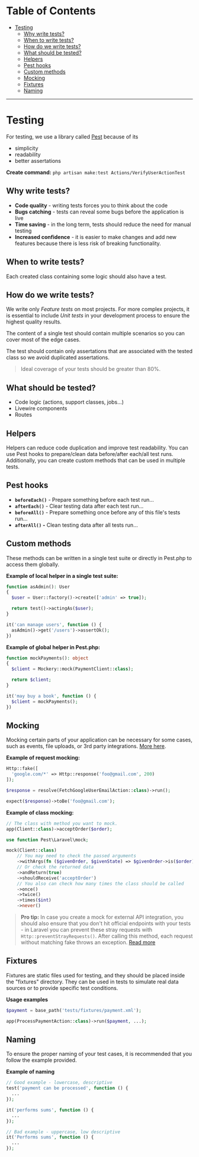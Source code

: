 # Table of Contents

- [Testing](#testing)
  - [Why write tests?](#why-write-tests)
  - [When to write tests?](#when-to-write-tests)
  - [How do we write tests?](#how-do-we-write-tests)
  - [What should be tested?](#what-should-be-tested)
  - [Helpers](#helpers)
  - [Pest hooks](#pest-hooks)
  - [Custom methods](#custom-methods)
  - [Mocking](#mocking)
  - [Fixtures](#fixtures)
  - [Naming](#naming)

---

# Testing

For testing, we use a library called [Pest](https://pestphp.com/) because of its

- simplicity
- readability
- better assertations

**Create command:** `php artisan make:test Actions/VerifyUserActionTest`

## Why write tests?

- **Code quality** - writing tests forces you to think about the code
- **Bugs catching** - tests can reveal some bugs before the application is live
- **Time saving** - in the long term, tests should reduce the need for manual testing
- **Increased confidence** - it is easier to make changes and add new features because there is less risk of breaking functionality.

## When to write tests?

Each created class containing some logic should also have a test.

## How do we write tests?

We write only _Feature tests_ on most projects. For more complex projects, it is essential to include _Unit tests_ in your development process to ensure the highest quality results.

The content of a single test should contain multiple scenarios so you can cover most of the edge cases.

The test should contain only assertations that are associated with the tested class so we avoid duplicated assertations.

> Ideal coverage of your tests should be greater than 80%.

## What should be tested?

- Code logic (actions, support classes, jobs…)
- Livewire components
- Routes

## Helpers

Helpers can reduce code duplication and improve test readability. You can use Pest hooks to prepare/clean data before/after each/all test runs. Additionally, you can create custom methods that can be used in multiple tests.

## Pest hooks

- **`beforeEach()`** - Prepare something before each test run…
- **`afterEach()`** - Clear testing data after each test run…
- **`beforeAll()`** - Prepare something once before any of this file's tests run…
- **`afterAll()` -** Clean testing data after all tests run…

## Custom methods

These methods can be written in a single test suite or directly in Pest.php to access them globally.

**Example of local helper in a single test suite:**

```php
function asAdmin(): User
{
  $user = User::factory()->create(['admin' => true]);

  return test()->actingAs($user);
}

it('can manage users', function () {
  asAdmin()->get('/users')->assertOk();
})
```

**Example of global helper in Pest.php:**

```php
function mockPayments(): object
{
  $client = Mockery::mock(PaymentClient::class);

  return $client;
}

it('may buy a book', function () {
  $client = mockPayments();
})
```

## Mocking

Mocking certain parts of your application can be necessary for some cases, such as events, file uploads, or 3rd party integrations. [More here](https://laravel.com/docs/mocking).

**Example of request mocking:**

```php
Http::fake([
  'google.com/*' => Http::response('foo@gmail.com', 200)
]);

$response = resolve(FetchGoogleUserEmailAction::class)->run();

expect($response)->toBe('foo@gmail.com');
```

**Example of class mocking:**

```php
// The class with method you want to mock.
app(Client::class)->acceptOrder($order);

use function Pest\Laravel\mock;

mock(Client::class)
    // You may need to check the passed arguments
    ->withArgs(fn ($givenOrder, $givenState) => $givenOrder->is($order))
    // Or check the returned data
    ->andReturn(true)
    ->shouldReceive('acceptOrder')
    // You also can check how many times the class should be called
    ->once()
    ->twice()
    ->times($int)
    ->never()
```

> **Pro tip:** In case you create a mock for external API integration, you should also ensure that you don't hit official endpoints with your tests - in Laravel you can prevent these stray requests with `Http::preventStrayRequests()`. After calling this method, each request without matching fake throws an exception. [Read more](https://laravel.com/docs/http-client#preventing-stray-requests)

## Fixtures

Fixtures are static files used for testing, and they should be placed inside the "fixtures" directory. They can be used in tests to simulate real data sources or to provide specific test conditions.

**Usage examples**

```php
$payment = base_path('tests/fixtures/payment.xml');

app(ProcessPaymentAction::class)->run($payment, ...);
```

## Naming

To ensure the proper naming of your test cases, it is recommended that you follow the example provided.

**Example of naming**

```php
// Good example - lowercase, descriptive
test('payment can be processed', function () {
  ...
});

it('performs sums', function () {
  ...
});

// Bad example - uppercase, low descriptive
it('Performs sums', function () {
  ...
});
```
